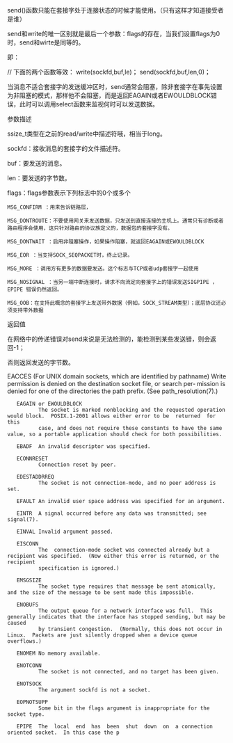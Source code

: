 send()函数只能在套接字处于连接状态的时候才能使用。（只有这样才知道接受者是谁）

send和write的唯一区别就是最后一个参数：flags的存在，当我们设置flags为0时，send和wirte是同等的。

即：

// 下面的两个函数等效：
write(sockfd,buf,le)；
send(sockfd,buf,len,0)；

当消息不适合套接字的发送缓冲区时，send通常会阻塞，除非套接字在事先设置为非阻塞的模式，那样他不会阻塞，而是返回EAGAIN或者EWOULDBLOCK错误，此时可以调用select函数来监视何时可以发送数据。

参数描述

ssize_t类型在之前的read/write中描述符哦，相当于long。

sockfd：接收消息的套接字的文件描述符。

buf：要发送的消息。

len：要发送的字节数。

flags：flags参数表示下列标志中的0个或多个

    MSG_CONFIRM ：用来告诉链路层，

    MSG_DONTROUTE：不要使用网关来发送数据，只发送到直接连接的主机上。通常只有诊断或者路由程序会使用，这只针对路由的协议族定义的，数据包的套接字没有。

    MSG_DONTWAIT ：启用非阻塞操作，如果操作阻塞，就返回EAGAIN或EWOULDBLOCK

    MSG_EOR ：当支持SOCK_SEQPACKET时，终止记录。

    MSG_MORE ：调用方有更多的数据要发送。这个标志与TCP或者udp套接字一起使用

    MSG_NOSIGNAL ：当另一端中断连接时，请求不向流定向套接字上的错误发送SIGPIPE ，EPIPE 错误仍然返回。

    MSG_OOB：在支持此概念的套接字上发送带外数据（例如，SOCK_STREAM类型）；底层协议还必须支持带外数据

返回值

在网络中的传递错误对send来说是无法检测的，能检测到某些发送错，则会返回-1；

否则返回发送的字节数。

EACCES (For  UNIX domain sockets, which are identified by pathname) Write permission is denied on the destination socket file, or search per‐
              mission is denied for one of the directories the path prefix.  (See path_resolution(7).)

       EAGAIN or EWOULDBLOCK
              The socket is marked nonblocking and the requested operation would block.  POSIX.1-2001 allows either error to be  returned  for  this
              case, and does not require these constants to have the same value, so a portable application should check for both possibilities.

       EBADF  An invalid descriptor was specified.

       ECONNRESET
              Connection reset by peer.

       EDESTADDRREQ
              The socket is not connection-mode, and no peer address is set.

       EFAULT An invalid user space address was specified for an argument.

       EINTR  A signal occurred before any data was transmitted; see signal(7).

       EINVAL Invalid argument passed.

       EISCONN
              The  connection-mode socket was connected already but a recipient was specified.  (Now either this error is returned, or the recipient
              specification is ignored.)

       EMSGSIZE
              The socket type requires that message be sent atomically, and the size of the message to be sent made this impossible.

       ENOBUFS
              The output queue for a network interface was full.  This generally indicates that the interface has stopped sending, but may be caused
              by transient congestion.  (Normally, this does not occur in Linux.  Packets are just silently dropped when a device queue overflows.)

       ENOMEM No memory available.

       ENOTCONN
              The socket is not connected, and no target has been given.

       ENOTSOCK
              The argument sockfd is not a socket.

       EOPNOTSUPP
              Some bit in the flags argument is inappropriate for the socket type.

       EPIPE  The  local  end  has  been  shut  down  on  a connection oriented socket.  In this case the p
